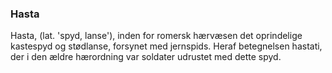 ### Hasta


Hasta, (lat. 'spyd, lanse'), inden for romersk hærvæsen det oprindelige kastespyd og stødlanse, forsynet med jernspids. Heraf betegnelsen hastati, der i den ældre hærordning var soldater udrustet med dette spyd.